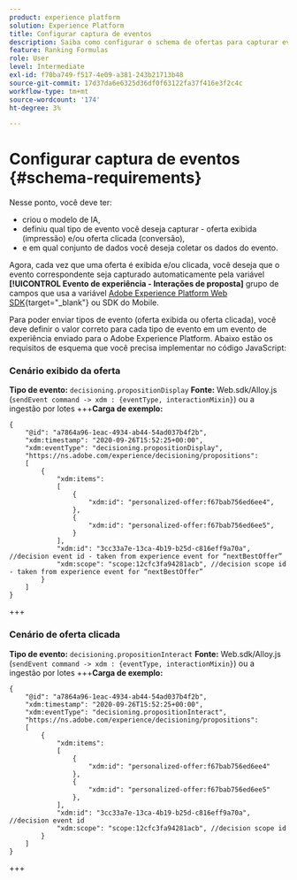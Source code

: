 ```yaml
---
product: experience platform
solution: Experience Platform
title: Configurar captura de eventos
description: Saiba como configurar o schema de ofertas para capturar eventos
feature: Ranking Formulas
role: User
level: Intermediate
exl-id: f70ba749-f517-4e09-a381-243b21713b48
source-git-commit: 17d37da6e6325d36df0f63122fa37f416e3f2c4c
workflow-type: tm+mt
source-wordcount: '174'
ht-degree: 3%

---
```


# Configurar captura de eventos {#schema-requirements}

Nesse ponto, você deve ter:

* criou o modelo de IA,
* definiu qual tipo de evento você deseja capturar - oferta exibida (impressão) e/ou oferta clicada (conversão),
* e em qual conjunto de dados você deseja coletar os dados do evento.

Agora, cada vez que uma oferta é exibida e/ou clicada, você deseja que o evento correspondente seja capturado automaticamente pela variável **[!UICONTROL Evento de experiência - Interações de proposta]** grupo de campos que usa a variável [Adobe Experience Platform Web SDK](https://experienceleague.adobe.com/docs/experience-platform/edge/web-sdk-faq.html#what-is-adobe-experience-platform-web-sdk%3F){target=&quot;_blank&quot;} ou SDK do Mobile.

Para poder enviar tipos de evento (oferta exibida ou oferta clicada), você deve definir o valor correto para cada tipo de evento em um evento de experiência enviado para o Adobe Experience Platform. Abaixo estão os requisitos de esquema que você precisa implementar no código JavaScript:

### Cenário exibido da oferta

**Tipo de evento:** `decisioning.propositionDisplay`
**Fonte:** Web.sdk/Alloy.js (`sendEvent command -> xdm : {eventType, interactionMixin}`) ou a ingestão por lotes
+++**Carga de exemplo:**

```
{
    "@id": "a7864a96-1eac-4934-ab44-54ad037b4f2b",
    "xdm:timestamp": "2020-09-26T15:52:25+00:00",
    "xdm:eventType": "decisioning.propositionDisplay",
    "https://ns.adobe.com/experience/decisioning/propositions":
    [
        {
            "xdm:items":
            [
                {
                    "xdm:id": "personalized-offer:f67bab756ed6ee4",
                },
                {
                    "xdm:id": "personalized-offer:f67bab756ed6ee5",
                }
            ],
            "xdm:id": "3cc33a7e-13ca-4b19-b25d-c816eff9a70a", //decision event id - taken from experience event for “nextBestOffer”
            "xdm:scope": "scope:12cfc3fa94281acb", //decision scope id - taken from experience event for “nextBestOffer”
        }
    ]
}
```

+++

### Cenário de oferta clicada

**Tipo de evento:** `decisioning.propositionInteract`
**Fonte:** Web.sdk/Alloy.js (`sendEvent command -> xdm : {eventType, interactionMixin}`) ou a ingestão por lotes
+++**Carga de exemplo:**

```
{
    "@id": "a7864a96-1eac-4934-ab44-54ad037b4f2b",
    "xdm:timestamp": "2020-09-26T15:52:25+00:00",
    "xdm:eventType": "decisioning.propositionInteract",
    "https://ns.adobe.com/experience/decisioning/propositions":
    [
        {
            "xdm:items":
            [
                {
                    "xdm:id": "personalized-offer:f67bab756ed6ee4"
                },
                {
                    "xdm:id": "personalized-offer:f67bab756ed6ee5"
                },
            ],
            "xdm:id": "3cc33a7e-13ca-4b19-b25d-c816eff9a70a", //decision event id
            "xdm:scope": "scope:12cfc3fa94281acb", //decision scope id
        }
    ]
}
```

+++

<!--
## Using a ranking strategy {#using-ranking}

To use the ranking strategy you created above, follow the steps below:

Once a ranking strategy has been created, you can assign it to a placement in a decision. For more on this, see [Configure offers selection in decisions](../offer-activities/configure-offer-selection.md).

1. Create a decision.
1. Add a placement.
1. Add a collection.
1. Choose to rank offers by AI ranking (select it from the drop-down list).
1. Click Add ranking.
1. Select the ranking strategy that you created. All the details of the ranking strategy are displayed.
1. Click Next to confirm.
1. Save your decision.

It is now ready to be used in a decision to rank eligible offers for a placement (see [Configure offers selection in decisions](../offer-activities/configure-offer-selection.md)).
-->
